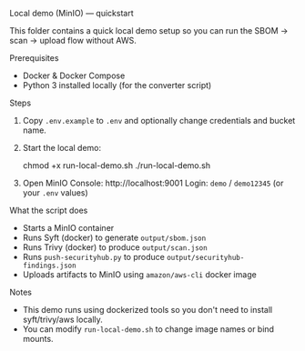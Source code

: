 Local demo (MinIO) — quickstart

This folder contains a quick local demo setup so you can run the SBOM -> scan -> upload flow without AWS.

Prerequisites
- Docker & Docker Compose
- Python 3 installed locally (for the converter script)

Steps
1. Copy `.env.example` to `.env` and optionally change credentials and bucket name.
2. Start the local demo:

   chmod +x run-local-demo.sh
   ./run-local-demo.sh

3. Open MinIO Console: http://localhost:9001
   Login: `demo` / `demo12345` (or your `.env` values)

What the script does
- Starts a MinIO container
- Runs Syft (docker) to generate `output/sbom.json`
- Runs Trivy (docker) to produce `output/scan.json`
- Runs `push-securityhub.py` to produce `output/securityhub-findings.json`
- Uploads artifacts to MinIO using `amazon/aws-cli` docker image

Notes
- This demo runs using dockerized tools so you don't need to install syft/trivy/aws locally.
- You can modify `run-local-demo.sh` to change image names or bind mounts.
